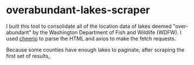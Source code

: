 # overabundant-lakes-scraper

I built this tool to consolidate all of the location data of lakes deemed "over-abundant" by the  Washington Department of Fish and Wildlife (WDFW). I used [cheerio](https://www.npmjs.com/package/cheerio/v/1.0.0-rc.3) to parse the HTML and axios to make the fetch requests. 

Because some counties have enough lakes to paginate, after scraping the first set of results, 